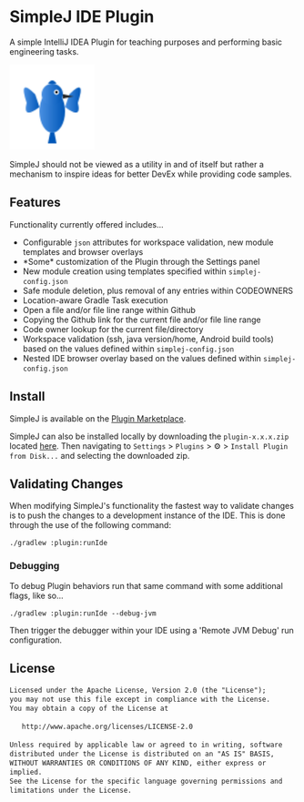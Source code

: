 # SimpleJ IDE Plugin

A simple IntelliJ IDEA Plugin for teaching purposes and performing basic engineering tasks.

<img src="https://raw.githubusercontent.com/wildsmith/simplej-plugin/refs/heads/main/logo.svg" alt="SimpleJ Logo" width="150">

SimpleJ should not be viewed as a utility in and of itself but rather a mechanism to inspire ideas for better DevEx while providing code samples.

## Features

Functionality currently offered includes...
<ul>
<li>Configurable <code>json</code> attributes for workspace validation, new module templates and browser overlays</li>
<li>*Some* customization of the Plugin through the Settings panel</li>
<li>New module creation using templates specified within <code>simplej-config.json</code></li>
<li>Safe module deletion, plus removal of any entries within CODEOWNERS</li>
<li>Location-aware Gradle Task execution</li>
<li>Open a file and/or file line range within Github</li>
<li>Copying the Github link for the current file and/or file line range</li>
<li>Code owner lookup for the current file/directory</li>
<li>Workspace validation (ssh, java version/home, Android build tools) based on the values defined within <code>simplej-config.json</code></li>
<li>Nested IDE browser overlay based on the values defined within <code>simplej-config.json</code></li>
</ul>

## Install

SimpleJ is available on the [Plugin Marketplace](https://plugins.jetbrains.com/plugin/27739-simplej-teaching-aid).

SimpleJ can also be installed locally by downloading the `plugin-x.x.x.zip` located [here](https://github.com/wildsmith/simplej-plugin/blob/main/artifact). Then navigating to `Settings` > `Plugins` > ⚙️ > `Install Plugin from Disk...` and selecting the downloaded zip.

## Validating Changes

When modifying SimpleJ's functionality the fastest way to validate changes is to push the changes to a development instance of the IDE. This is done through the use of the following command:
```shell
./gradlew :plugin:runIde
```

### Debugging

To debug Plugin behaviors run that same command with some additional flags, like so...
```shell
./gradlew :plugin:runIde --debug-jvm
```

Then trigger the debugger within your IDE using a 'Remote JVM Debug' run configuration.

## License

    Licensed under the Apache License, Version 2.0 (the "License");
    you may not use this file except in compliance with the License.
    You may obtain a copy of the License at

       http://www.apache.org/licenses/LICENSE-2.0

    Unless required by applicable law or agreed to in writing, software
    distributed under the License is distributed on an "AS IS" BASIS,
    WITHOUT WARRANTIES OR CONDITIONS OF ANY KIND, either express or implied.
    See the License for the specific language governing permissions and
    limitations under the License.
